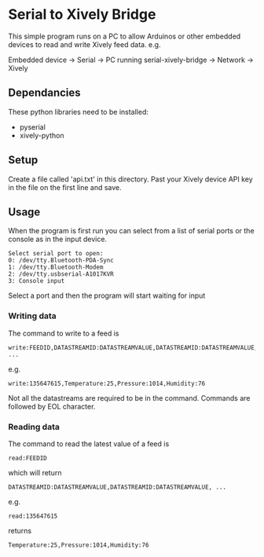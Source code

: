 # Serial to Xively Bridge #

This simple program runs on a PC to allow Arduinos or other embedded devices to read and write Xively feed data. e.g.

Embedded device -> Serial -> PC running serial-xively-bridge -> Network -> Xively

## Dependancies ##
These python libraries need to be installed:

* pyserial
* xively-python

## Setup ##

Create a file called 'api.txt' in this directory. Past your Xively device API key in the file on the first line and save.

## Usage ##

When the program is first run you can select from a list of serial ports or the console as in the input device.

    Select serial port to open:
    0: /dev/tty.Bluetooth-PDA-Sync
    1: /dev/tty.Bluetooth-Modem
    2: /dev/tty.usbserial-A1017KVR
    3: Console input
    
Select a port and then the program will start waiting for input

### Writing data ###

The command to write to a feed is

    write:FEEDID,DATASTREAMID:DATASTREAMVALUE,DATASTREAMID:DATASTREAMVALUE, ...
    
e.g.

    write:135647615,Temperature:25,Pressure:1014,Humidity:76
    
Not all the datastreams are required to be in the command. Commands are followed by EOL character.

### Reading data ###

The command to read the latest value of a feed is

    read:FEEDID
    
which will return 

    DATASTREAMID:DATASTREAMVALUE,DATASTREAMID:DATASTREAMVALUE, ...
    
e.g. 

    read:135647615
    
returns

    Temperature:25,Pressure:1014,Humidity:76
